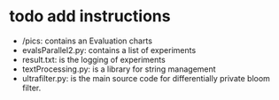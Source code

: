 # todo add instructions

- /pics: contains an Evaluation charts
- evalsParallel2.py: contains a list of experiments
- result.txt: is the logging of experiments
- textProcessing.py: is a library for string management
- ultrafilter.py: is the main source code for differentially private bloom filter.
